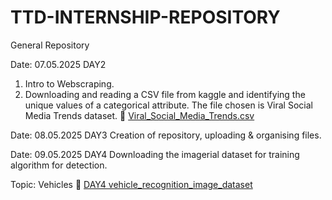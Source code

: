 # TTD-INTERNSHIP-REPOSITORY
General Repository

Date: 07.05.2025 DAY2

1. Intro to Webscraping.
2. Downloading and reading a CSV file from kaggle and identifying the unique values of a categorical attribute. The file chosen is Viral Social Media Trends dataset.
🔗 [Viral_Social_Media_Trends.csv](https://github.com/Shruthi6630/TTD-INTERNSHIP-REPOSITORY/blob/b4a8e8821bfe2dc78465d9553ef34d056c5ce4a8/Viral_Social_Media_Trends.csv)

Date: 08.05.2025 DAY3
Creation of repository, uploading & organising files.

Date: 09.05.2025 DAY4
Downloading the imagerial dataset for training algorithm for detection.

Topic: Vehicles 🔗 [DAY4 vehicle_recognition_image_dataset](https://drive.google.com/drive/folders/1qe133ZHgCUvaaR3KYp1fWyb8ym2ihPaA?usp=sharing)
